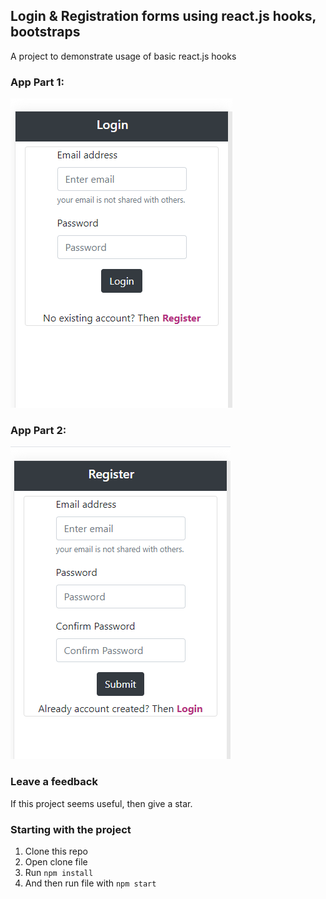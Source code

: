 ## Login & Registration forms using react.js hooks, bootstraps 
A project to demonstrate usage of basic react.js hooks  


### App Part 1:      
![Screenshot](public/login.PNG)   


### App Part 2:   
![Screenshot](public/register.PNG)   



### Leave a feedback
If this project seems useful, then give a star.



### Starting with the project   
1. Clone this repo  
2. Open clone file
2. Run `npm install`   
3. And then run file with `npm start`  



